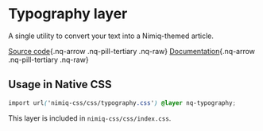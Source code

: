 # Typography layer

A single utility to convert your text into a Nimiq-themed article.

[Source code](https://github.com/onmax/nimiq-ui/tree/main/packages/nimiq-css/src/css/typography.css){.nq-arrow .nq-pill-tertiary .nq-raw}
[Documentation](../../nimiq-css/typography/index.md/){.nq-arrow .nq-pill-tertiary .nq-raw}

## Usage in Native CSS

```css
import url('nimiq-css/css/typography.css') @layer nq-typography;
```

This layer is included in `nimiq-css/css/index.css`.
